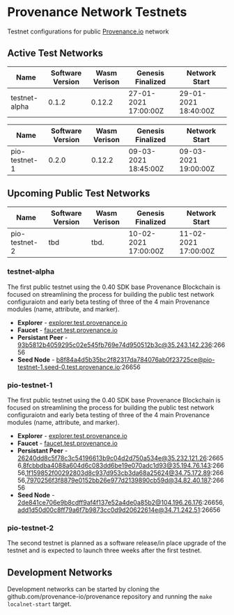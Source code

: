 # Provenance Network Testnets
Testnet configurations for public [Provenance.io](https://provenance.io) network

## Active Test Networks

| Name          | Software Version | Wasm Verison | Genesis Finalized    | Network Start        |
|---------------|------------------|--------------|----------------------|----------------------|
| testnet-alpha | 0.1.2            | 0.12.2       | 27-01-2021 17:00:00Z | 29-01-2021 18:40:00Z |

| Name          | Software Version | Wasm Verison | Genesis Finalized    | Network Start        |
|---------------|------------------|--------------|----------------------|----------------------|
| pio-testnet-1 | 0.2.0            | 0.12.2       | 09-03-2021 18:45:00Z | 09-03-2021 19:00:00Z |

## Upcoming Public Test Networks

| Name          | Software Version | Wasm Verison | Genesis Finalized    | Network Start        |
|---------------|------------------|--------------|----------------------|----------------------|
| pio-testnet-2 | tbd              | tbd.         | 10-02-2021 17:00:00Z | 11-02-2021 17:00:00Z |


### testnet-alpha

The first public testnet using the 0.40 SDK base Provenance Blockchain is focused on streamlining the process for building the public test network configuraiotn and early beta testing of three of the 4 main Provenance modules (name, attribute, and marker).

- **Explorer** - [explorer.test.provenance.io](https://explorer.test.provenance.io)
- **Faucet** - [faucet.test.provenance.io](https://faucet.test.provenance.io)
- **Persistant Peer** - 93b5812b4059295c02e545fb769e74d950512b3c@35.243.142.236:26656
- **Seed Node** - b8f84a4d5b35bc2f82317da784076ab0f23725ce@pio-testnet-1.seed-0.test.provenance.io:26656

### pio-testnet-1

The first public testnet using the 0.40 SDK base Provenance Blockchain is focused on streamlining the process for building the public test network configuraiotn and early beta testing of three of the 4 main Provenance modules (name, attribute, and marker).

- **Explorer** - [explorer.test.provenance.io](https://explorer.test.provenance.io)
- **Faucet** - [faucet.test.provenance.io](https://faucet.test.provenance.io)
- **Persistant Peer** - 26240dd8c5f78c3c54196613b9c04d2d750a534e@35.232.121.26:26656,8fcbbdba4088a604d6c083dd6be19e070adc1d93@35.194.76.143:26656,1f159852f00292803d8c937d953cb3da68a25624@34.75.172.89:26656,7970256f3f8879e0152bb26e977d2139890cb59d@34.82.40.187:26656
- **Seed Node** - 2de841ce706e9b8cdff9af4f137e52a4de0a85b2@104.196.26.176:26656,add1d50d00c8ff79a6f7b9873cc0d9d20622614e@34.71.242.51:26656

### pio-testnet-2

The second testnet is planned as a software release/in place upgrade of the testnet and is expected to launch three weeks after the first testnet.

## Development Networks

Development networks can be started by cloning the github.com/provenance-io/provenance repository and running the `make localnet-start` target.
